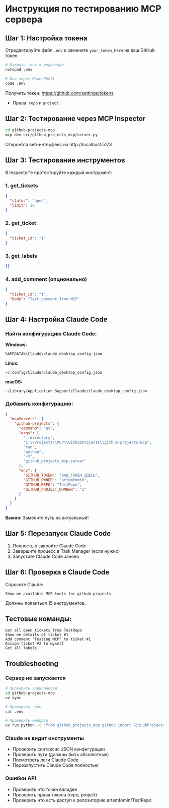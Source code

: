 # Инструкция по тестированию MCP сервера

## Шаг 1: Настройка токена

Отредактируйте файл `.env` и замените `your_token_here` на ваш GitHub токен:

```bash
# Открыть .env в редакторе
notepad .env

# Или через PowerShell
code .env
```

Получить токен: https://github.com/settings/tokens
- Права: `repo` и `project`

## Шаг 2: Тестирование через MCP Inspector

```bash
cd github-projects-mcp
mcp dev src/github_projects_mcp/server.py
```

Откроется веб-интерфейс на http://localhost:5173

## Шаг 3: Тестирование инструментов

В Inspector'е протестируйте каждый инструмент:

### 1. get_tickets
```json
{
  "status": "open",
  "limit": 10
}
```

### 2. get_ticket
```json
{
  "ticket_id": "1"
}
```

### 3. get_labels
```json
{}
```

### 4. add_comment (опционально)
```json
{
  "ticket_id": "1",
  "body": "Test comment from MCP"
}
```

## Шаг 4: Настройка Claude Code

### Найти конфигурацию Claude Code:

**Windows:**
```
%APPDATA%\Claude\claude_desktop_config.json
```

**Linux:**
```
~/.config/Claude/claude_desktop_config.json
```

**macOS:**
```
~/Library/Application Support/Claude/claude_desktop_config.json
```

### Добавить конфигурацию:

```json
{
  "mcpServers": {
    "github-projects": {
      "command": "uv",
      "args": [
        "--directory",
        "C:\\Projects\\MCP\\GithubProjects\\github-projects-mcp",
        "run",
        "python",
        "-m",
        "github_projects_mcp.server"
      ],
      "env": {
        "GITHUB_TOKEN": "ВАШ_ТОКЕН_ЗДЕСЬ",
        "GITHUB_OWNER": "artemfomin",
        "GITHUB_REPO": "TestRepo",
        "GITHUB_PROJECT_NUMBER": "1"
      }
    }
  }
}
```

**Важно:** Замените путь на актуальный!

## Шаг 5: Перезапуск Claude Code

1. Полностью закройте Claude Code
2. Завершите процесс в Task Manager (если нужно)
3. Запустите Claude Code заново

## Шаг 6: Проверка в Claude Code

Спросите Claude:

```
Show me available MCP tools for github-projects
```

Должны появиться 15 инструментов.

## Тестовые команды:

```
Get all open tickets from TestRepo
Show me details of ticket #1
Add comment "Testing MCP" to ticket #1
Assign ticket #2 to myself
Get all labels
```

## Troubleshooting

### Сервер не запускается
```bash
# Проверить зависимости
cd github-projects-mcp
uv sync

# Проверить .env
cat .env

# Проверить импорты
uv run python -c "from github_projects_mcp.github import GitHubProjectsClient; print('OK')"
```

### Claude не видит инструменты
- Проверить синтаксис JSON конфигурации
- Проверить пути (должны быть абсолютные)
- Посмотреть логи Claude Code
- Перезапустить Claude Code полностью

### Ошибки API
- Проверить что токен валиден
- Проверить права токена (repo, project)
- Проверить что есть доступ к репозиторию artemfomin/TestRepo

